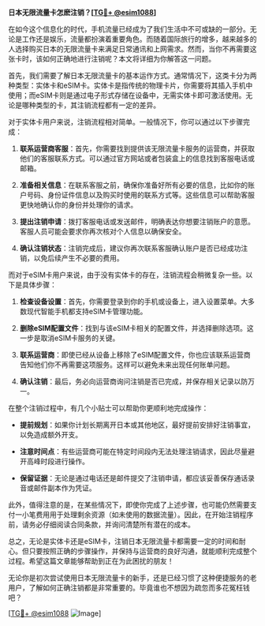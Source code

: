 **日本无限流量卡怎麽注销？[[TG💪+ @esim1088](https://t.me/s/esim1088)]**

在如今这个信息化的时代，手机流量已经成为了我们生活中不可或缺的一部分。无论是工作还是娱乐，流量都扮演着重要角色。而随着国际旅行的增多，越来越多的人选择购买日本的无限流量卡来满足日常通讯和上网需求。然而，当你不再需要这张卡时，该如何正确地进行注销呢？本文将详细为你解答这一问题。

首先，我们需要了解日本无限流量卡的基本运作方式。通常情况下，这类卡分为两种类型：实体卡和eSIM卡。实体卡是指传统的物理卡片，你需要将其插入手机中使用；而eSIM卡则是通过电子形式存储在设备中，无需实体卡即可激活使用。无论是哪种类型的卡，其注销流程都有一定的差异。

对于实体卡用户来说，注销流程相对简单。一般情况下，你可以通过以下步骤完成：

1. **联系运营商客服**：首先，你需要找到提供该无限流量卡服务的运营商，并获取他们的客服联系方式。可以通过官方网站或者包装盒上的信息找到客服电话或邮箱。

2. **准备相关信息**：在联系客服之前，确保你准备好所有必要的信息，比如你的账户号码、身份证件信息以及购买时使用的联系方式等。这些信息可以帮助客服更快地确认你的身份并处理你的请求。

3. **提出注销申请**：拨打客服电话或发送邮件，明确表达你想要注销账户的意愿。客服人员可能会要求你再次核对个人信息以确保安全。

4. **确认注销状态**：注销完成后，建议你再次联系客服确认账户是否已经成功注销，以免后续产生不必要的费用。

而对于eSIM卡用户来说，由于没有实体卡的存在，注销流程会稍微复杂一些。以下是具体步骤：

1. **检查设备设置**：首先，你需要登录到你的手机或设备上，进入设置菜单。大多数现代智能手机都支持eSIM卡管理功能。

2. **删除eSIM配置文件**：找到与该eSIM卡相关的配置文件，并选择删除选项。这一步是取消eSIM卡服务的关键。

3. **联系运营商**：即使已经从设备上移除了eSIM配置文件，你也应该联系运营商告知他们你不再需要这项服务。这样可以避免未来出现任何账单问题。

4. **确认注销**：最后，务必向运营商询问注销是否已完成，并保存相关记录以防万一。

在整个注销过程中，有几个小贴士可以帮助你更顺利地完成操作：

- **提前规划**：如果你计划长期离开日本或其他地区，最好提前安排好注销事宜，以免造成额外开支。
  
- **注意时间点**：有些运营商可能在特定时间段内无法处理注销请求，因此尽量避开高峰时段进行操作。

- **保留证据**：无论是通过电话还是邮件提交了注销申请，都应该妥善保存通话录音或邮件副本作为凭证。

此外，值得注意的是，在某些情况下，即使你完成了上述步骤，也可能仍然需要支付一小笔费用用于处理剩余资源（如未使用的数据流量）。因此，在开始注销程序前，请务必仔细阅读合同条款，并询问清楚所有潜在的成本。

总之，无论是实体卡还是eSIM卡，注销日本无限流量卡都需要一定的时间和耐心。但只要按照正确的步骤操作，并保持与运营商的良好沟通，就能顺利完成整个过程。希望这篇文章能够帮助到正在为此困扰的朋友！

无论你是初次尝试使用日本无限流量卡的新手，还是已经习惯了这种便捷服务的老用户，了解如何正确注销都是非常重要的。毕竟谁也不想因为疏忽而多花冤枉钱吧？

[[TG💪+ @esim1088](https://t.me/s/esim1088) ![Image](https://i.postimg.cc/4NQfJmqS/Snipaste-2025-05-13-00-14-12.png)]